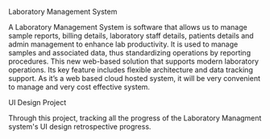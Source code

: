﻿Laboratory Management System
 
A Laboratory Management System is software that allows us to manage sample reports, billing details, laboratory staff details, patients details and admin management to enhance lab productivity. It is used to manage samples and associated data, thus standardizing operations by reporting procedures. This new web-based solution that supports modern laboratory operations. Its key feature includes flexible architecture and data tracking support. As it’s a web based cloud hosted system, it will be very convenient to manage and very cost effective system.

UI Design Project

Through this project, tracking all the progress of the Laboratory Managment system's UI design retrospective progress.
